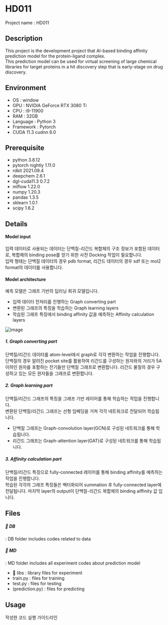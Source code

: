 # HD011
Project name : HD011  


## Description
This project is the development project that AI-based binding affinity prediction model for the protein-ligand complex.  
This prediction model can be used for virtual screening of large chemical libraries for target proteins in a hit discovery step that is early-stage on drug discovery.  


## Environment
- OS : window  
- GPU : NVIDIA GeForce RTX 3080 Ti  
- CPU : i9-11900  
- RAM : 32GB  
- Language : Python 3  
- Framework : Pytorch 
- CUDA 11.3 cudnn 8.0



## Prerequisite
- python 3.8.12  
- pytorch nightly 1.11.0  
- rdkit 2021.09.4  
- deepchem 2.6.1  
- dgl-cuda11.3 0.7.2   
- mlflow 1.22.0  
- numpy 1.20.3  
- pandas 1.3.5  
- sklearn 1.0.1  
- scipy 1.6.2  



## Details
#### Model input
입력 데이터로 사용되는 데이터는 단백질-리간드 복합체의 구조 정보가 포함된 데이터로, 복합체의 binding pose를 얻기 위한 사전 Docking 작업이 필요합니다.  
입력 형태는 단백질 데이터의 경우 pdb format, 리간드 데이터의 경우 sdf 또는 mol2 format의 데이터를 사용합니다.  

#### Model architecture 
예측 모델은 그래프 기반의 딥러닝 회귀 모델입니다.  
- 입력 데이터 전처리를 진행하는 Graph converting part  
- 변환된 그래프의 특징을 학습하는 Graph learning layers  
- 학습된 그래프 특징에서 binding affinity 값을 예측하는 Affinity calculation layers  

![image](https://user-images.githubusercontent.com/86610517/173760137-10cfff36-dd2d-4e1d-9caa-51ef6a588346.png)


##### 1. Graph converting part
단백질/리간드 데이터를 atom-level에서 graph로 각각 변환하는 작업을 진행합니다.
단백질의 경우 알려진 pocket site를 활용하여 리간드를 구성하는 원자와의 거리가 5A 이하인 원자를 포함하는 잔기들만 단백질 그래프로 변환합니다.
리간드 물질의 경우 구성하고 있는 모든 원자들을 그래프로 변환합니다.

##### 2. Graph learning part  
단백질/리간드 그래프의 특징을 그래프 기반 레이어를 통해 학습하는 작업을 진행합니다.  
변환된 단백질/리간드 그래프는 선형 임베딩을 거쳐 각각 네트워크로 전달되어 학습됩니다.  
- 단백질 그래프는 Graph-convolution layer(GCN)로 구성된 네트워크를 통해 학습됩니다.  
- 리간드 그래프는 Graph-attention layer(GAT)로 구성된 네트워크를 통해 학습됩니다.  

##### 3. Affinity calculation part
단백질/리간드 특징으로 fully-connected 레이어를 통해 binding affinity를 예측하는 작업을 진행합니다.  
학습된 각각의 그래프 특징들은 벡터화되어 summation 후 fully-connected layer에 전달됩니다.
마지막 layer의 output이 단백질-리간드 복합체의 binding aiffinity 값 입니다.  



## Files
##### 📁 DB
: DB folder includes codes related to data    
##### 📁 MD
: MD folder includes all experiment codes about prediction model  
- 📁 libs : library files for experiment  
- train.py : files for training  
- test.py : files for testing  
- (prediction.py) : files for predicting   


## Usage
작성한 코드 실행 가이드라인
